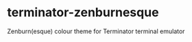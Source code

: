 terminator-zenburnesque
=======================

Zenburn(esque) colour theme for Terminator terminal emulator
